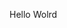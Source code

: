 Hello Wolrd

























































































































































































































































































































































































































































































































































































































































































































































































































































































































































































































































































































































































































































































































































































































































































































































































































































































































































































































































































































































































































































































































































































































































































































































































































































































































































































































































































































































































































































































































































































































































































































































































































































































































































































































































































































































































































































































































































































































































































































































































































































































































































































































































































































































































































































































































































































